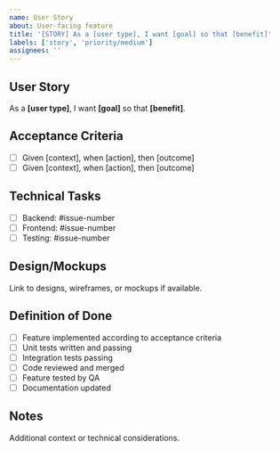 ```yaml
---
name: User Story  
about: User-facing feature
title: '[STORY] As a [user type], I want [goal] so that [benefit]'
labels: ['story', 'priority/medium']
assignees: ''
---
```


## User Story
As a **[user type]**, I want **[goal]** so that **[benefit]**.

## Acceptance Criteria
- [ ] Given [context], when [action], then [outcome]
- [ ] Given [context], when [action], then [outcome]

## Technical Tasks
- [ ] Backend: #issue-number
- [ ] Frontend: #issue-number  
- [ ] Testing: #issue-number

## Design/Mockups
Link to designs, wireframes, or mockups if available.

## Definition of Done
- [ ] Feature implemented according to acceptance criteria
- [ ] Unit tests written and passing
- [ ] Integration tests passing
- [ ] Code reviewed and merged
- [ ] Feature tested by QA
- [ ] Documentation updated

## Notes
Additional context or technical considerations.